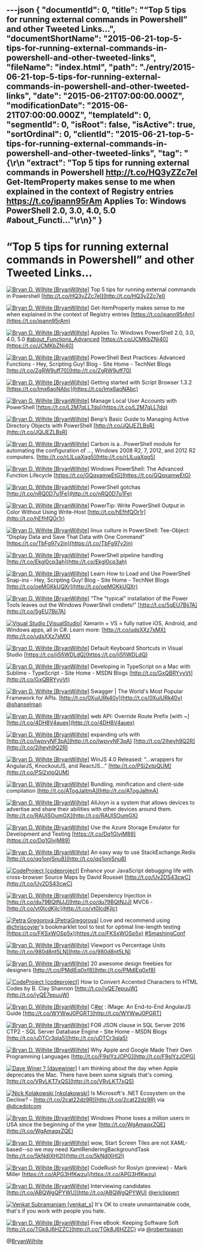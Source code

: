 ---json
{
  "documentId": 0,
  "title": "“Top 5 tips for running external commands in Powershell” and other Tweeted Links…",
  "documentShortName": "2015-06-21-top-5-tips-for-running-external-commands-in-powershell-and-other-tweeted-links",
  "fileName": "index.html",
  "path": "./entry/2015-06-21-top-5-tips-for-running-external-commands-in-powershell-and-other-tweeted-links",
  "date": "2015-06-21T07:00:00.000Z",
  "modificationDate": "2015-06-21T07:00:00.000Z",
  "templateId": 0,
  "segmentId": 0,
  "isRoot": false,
  "isActive": true,
  "sortOrdinal": 0,
  "clientId": "2015-06-21-top-5-tips-for-running-external-commands-in-powershell-and-other-tweeted-links",
  "tag": "{\r\n  \"extract\": \"Top 5 tips for running external commands in Powershell <http://t.co/HQ3yZZc7eI>   Get-ItemProperty makes sense to me when explained in the context of Registry entries <https://t.co/ipann95rAm>   Applies To: Windows PowerShell 2.0, 3.0, 4.0, 5.0 #about_Functi...\"\r\n}"
}
---

# “Top 5 tips for running external commands in Powershell” and other Tweeted Links…

[<img alt="Bryan D. Wilhite [BryanWilhite]" src="https://songhay.blob.core.windows.net/shared-social-twitter/BryanWilhite.jpeg">](http://t.co/UNdqV0Z1zz "Bryan D. Wilhite [BryanWilhite]") Top 5 tips for running external commands in Powershell [http://t.co/HQ3yZZc7eI](http://t.co/HQ3yZZc7eI)

[<img alt="Bryan D. Wilhite [BryanWilhite]" src="https://songhay.blob.core.windows.net/shared-social-twitter/BryanWilhite.jpeg">](http://t.co/UNdqV0Z1zz "Bryan D. Wilhite [BryanWilhite]") Get-ItemProperty makes sense to me when explained in the context of Registry entries [https://t.co/ipann95rAm](https://t.co/ipann95rAm)

[<img alt="Bryan D. Wilhite [BryanWilhite]" src="https://songhay.blob.core.windows.net/shared-social-twitter/BryanWilhite.jpeg">](http://t.co/UNdqV0Z1zz "Bryan D. Wilhite [BryanWilhite]") Applies To: Windows PowerShell 2.0, 3.0, 4.0, 5.0 [#about_Functions_Advanced](http://search.twitter.com/search?q=%23about_Functions_Advanced) [https://t.co/JCMKbZNj40](https://t.co/JCMKbZNj40)

[<img alt="Bryan D. Wilhite [BryanWilhite]" src="https://songhay.blob.core.windows.net/shared-social-twitter/BryanWilhite.jpeg">](http://t.co/UNdqV0Z1zz "Bryan D. Wilhite [BryanWilhite]") PowerShell Best Practices: Advanced Functions - Hey, Scripting Guy! Blog - Site Home - TechNet Blogs [http://t.co/ZgRW9uff70](http://t.co/ZgRW9uff70)

[<img alt="Bryan D. Wilhite [BryanWilhite]" src="https://songhay.blob.core.windows.net/shared-social-twitter/BryanWilhite.jpeg">](http://t.co/UNdqV0Z1zz "Bryan D. Wilhite [BryanWilhite]") Getting started with Script Browser 1.3.2 [https://t.co/Imx6aoNAbc](https://t.co/Imx6aoNAbc)

[<img alt="Bryan D. Wilhite [BryanWilhite]" src="https://songhay.blob.core.windows.net/shared-social-twitter/BryanWilhite.jpeg">](http://t.co/UNdqV0Z1zz "Bryan D. Wilhite [BryanWilhite]") Manage Local User Accounts with PowerShell [https://t.co/L2M7qLL7dq](https://t.co/L2M7qLL7dq)

[<img alt="Bryan D. Wilhite [BryanWilhite]" src="https://songhay.blob.core.windows.net/shared-social-twitter/BryanWilhite.jpeg">](http://t.co/UNdqV0Z1zz "Bryan D. Wilhite [BryanWilhite]") Benp’s Basic Guide to Managing Active Directory Objects with PowerShell [http://t.co/JQlJEZLBsR](http://t.co/JQlJEZLBsR)

[<img alt="Bryan D. Wilhite [BryanWilhite]" src="https://songhay.blob.core.windows.net/shared-social-twitter/BryanWilhite.jpeg">](http://t.co/UNdqV0Z1zz "Bryan D. Wilhite [BryanWilhite]") Carbon is a…PowerShell module for automating the configuration of …, Windows 2008 R2, 7, 2012, and 2012 R2 computers. [http://t.co/rLILuaXqg5](http://t.co/rLILuaXqg5)

[<img alt="Bryan D. Wilhite [BryanWilhite]" src="https://songhay.blob.core.windows.net/shared-social-twitter/BryanWilhite.jpeg">](http://t.co/UNdqV0Z1zz "Bryan D. Wilhite [BryanWilhite]") Windows PowerShell: The Advanced Function Lifecycle [https://t.co/GQqxamwEtG](https://t.co/GQqxamwEtG)

[<img alt="Bryan D. Wilhite [BryanWilhite]" src="https://songhay.blob.core.windows.net/shared-social-twitter/BryanWilhite.jpeg">](http://t.co/UNdqV0Z1zz "Bryan D. Wilhite [BryanWilhite]") PowerShell gotchas [http://t.co/nRQ0D7u1Fe](http://t.co/nRQ0D7u1Fe)

[<img alt="Bryan D. Wilhite [BryanWilhite]" src="https://songhay.blob.core.windows.net/shared-social-twitter/BryanWilhite.jpeg">](http://t.co/UNdqV0Z1zz "Bryan D. Wilhite [BryanWilhite]") PowerTip: Write PowerShell Output in Color Without Using Write-Host [http://t.co/hEfhfQOr1r](http://t.co/hEfhfQOr1r)

[<img alt="Bryan D. Wilhite [BryanWilhite]" src="https://songhay.blob.core.windows.net/shared-social-twitter/BryanWilhite.jpeg">](http://t.co/UNdqV0Z1zz "Bryan D. Wilhite [BryanWilhite]") linux culture in PowerShell: Tee-Object: “Display Data and Save That Data with One Command” [https://t.co/TbFg97v2in](https://t.co/TbFg97v2in)

[<img alt="Bryan D. Wilhite [BryanWilhite]" src="https://songhay.blob.core.windows.net/shared-social-twitter/BryanWilhite.jpeg">](http://t.co/UNdqV0Z1zz "Bryan D. Wilhite [BryanWilhite]") PowerShell pipeline handling [http://t.co/Ekgl0cp3ah](http://t.co/Ekgl0cp3ah)

[<img alt="Bryan D. Wilhite [BryanWilhite]" src="https://songhay.blob.core.windows.net/shared-social-twitter/BryanWilhite.jpeg">](http://t.co/UNdqV0Z1zz "Bryan D. Wilhite [BryanWilhite]") Learn How to Load and Use PowerShell Snap-ins - Hey, Scripting Guy! Blog - Site Home - TechNet Blogs [http://t.co/oeMGKkUQXr](http://t.co/oeMGKkUQXr)

[<img alt="Bryan D. Wilhite [BryanWilhite]" src="https://songhay.blob.core.windows.net/shared-social-twitter/BryanWilhite.jpeg">](http://t.co/UNdqV0Z1zz "Bryan D. Wilhite [BryanWilhite]") “The "typical" installation of the Power Tools leaves out the Windows PowerShell cmdlets!” [http://t.co/5gEU7Bjj7A](http://t.co/5gEU7Bjj7A)

[<img alt="Visual Studio [VisualStudio]" src="https://songhay.blob.core.windows.net/shared-social-twitter/VisualStudio.png">](http://t.co/OqnL9IGcUY "Visual Studio [VisualStudio]") Xamarin + VS = fully native iOS, Android, and Windows apps, all in C#. Learn more: [http://t.co/udsXXz7sMX](http://t.co/udsXXz7sMX)

[<img alt="Bryan D. Wilhite [BryanWilhite]" src="https://songhay.blob.core.windows.net/shared-social-twitter/BryanWilhite.jpeg">](http://t.co/UNdqV0Z1zz "Bryan D. Wilhite [BryanWilhite]") Default Keyboard Shortcuts in Visual Studio [https://t.co/ji5fiWDLdQ](https://t.co/ji5fiWDLdQ)

[<img alt="Bryan D. Wilhite [BryanWilhite]" src="https://songhay.blob.core.windows.net/shared-social-twitter/BryanWilhite.jpeg">](http://t.co/UNdqV0Z1zz "Bryan D. Wilhite [BryanWilhite]") Developing in TypeScript on a Mac with Sublime - TypeScript - Site Home - MSDN Blogs [http://t.co/GxQBRYyyVt](http://t.co/GxQBRYyyVt)

[<img alt="Bryan D. Wilhite [BryanWilhite]" src="https://songhay.blob.core.windows.net/shared-social-twitter/BryanWilhite.jpeg">](http://t.co/UNdqV0Z1zz "Bryan D. Wilhite [BryanWilhite]") Swagger | The World's Most Popular Framework for APIs. [http://t.co/0XuiURk40v](http://t.co/0XuiURk40v) [@shanselman](http://twitter.com/shanselman)

[<img alt="Bryan D. Wilhite [BryanWilhite]" src="https://songhay.blob.core.windows.net/shared-social-twitter/BryanWilhite.jpeg">](http://t.co/UNdqV0Z1zz "Bryan D. Wilhite [BryanWilhite]") web API: Override Route Prefix [with ~] [http://t.co/4DH8V4auex](http://t.co/4DH8V4auex)

[<img alt="Bryan D. Wilhite [BryanWilhite]" src="https://songhay.blob.core.windows.net/shared-social-twitter/BryanWilhite.jpeg">](http://t.co/UNdqV0Z1zz "Bryan D. Wilhite [BryanWilhite]") expanding urls with [http://t.co/IwpvyNF3pA](http://t.co/IwpvyNF3pA) [http://t.co/2iheyh9Q2R](http://t.co/2iheyh9Q2R)

[<img alt="Bryan D. Wilhite [BryanWilhite]" src="https://songhay.blob.core.windows.net/shared-social-twitter/BryanWilhite.jpeg">](http://t.co/UNdqV0Z1zz "Bryan D. Wilhite [BryanWilhite]") WinJS 4.0 Released: “…wrappers for AngularJS, KnockoutJS, and ReactJS…” [http://t.co/PSi2xtpQUM](http://t.co/PSi2xtpQUM)

[<img alt="Bryan D. Wilhite [BryanWilhite]" src="https://songhay.blob.core.windows.net/shared-social-twitter/BryanWilhite.jpeg">](http://t.co/UNdqV0Z1zz "Bryan D. Wilhite [BryanWilhite]") Bundling, minification and client-side compilation [http://t.co/ATogJaltmA](http://t.co/ATogJaltmA)

[<img alt="Bryan D. Wilhite [BryanWilhite]" src="https://songhay.blob.core.windows.net/shared-social-twitter/BryanWilhite.jpeg">](http://t.co/UNdqV0Z1zz "Bryan D. Wilhite [BryanWilhite]") AllJoyn is a system that allows devices to advertise and share their abilities with other devices around them. [http://t.co/RAUlSOumGX](http://t.co/RAUlSOumGX)

[<img alt="Bryan D. Wilhite [BryanWilhite]" src="https://songhay.blob.core.windows.net/shared-social-twitter/BryanWilhite.jpeg">](http://t.co/UNdqV0Z1zz "Bryan D. Wilhite [BryanWilhite]") Use the Azure Storage Emulator for Development and Testing [https://t.co/Dq1GlvjM89](https://t.co/Dq1GlvjM89)

[<img alt="Bryan D. Wilhite [BryanWilhite]" src="https://songhay.blob.core.windows.net/shared-social-twitter/BryanWilhite.jpeg">](http://t.co/UNdqV0Z1zz "Bryan D. Wilhite [BryanWilhite]") An easy way to use StackExchange.Redis [http://t.co/qg1onjSnu8](http://t.co/qg1onjSnu8)

[<img alt="CodeProject [codeproject]" src="https://songhay.blob.core.windows.net/shared-social-twitter/codeproject.png">](http://t.co/4uZjbAWyZS "CodeProject [codeproject]") Enhance your JavaScript debugging life with cross-browser Source Maps by David Rousset [http://t.co/Uv2DS43cwC](http://t.co/Uv2DS43cwC)

[<img alt="Bryan D. Wilhite [BryanWilhite]" src="https://songhay.blob.core.windows.net/shared-social-twitter/BryanWilhite.jpeg">](http://t.co/UNdqV0Z1zz "Bryan D. Wilhite [BryanWilhite]") Dependency Injection in [http://t.co/du79BQtNJJ](http://t.co/du79BQtNJJ) MVC6 - [http://t.co/vt0lcdKjlc](http://t.co/vt0lcdKjlc)

[<img alt="Petra Gregorová [PetraGregorova]" src="https://songhay.blob.core.windows.net/shared-social-twitter/PetraGregorova.jpg">](http://t.co/3wEOIQ4dgr "Petra Gregorová [PetraGregorova]") Love and recommend using [@chriscoyier](http://twitter.com/chriscoyier)'s bookmarklet tool to test for optimal line-length testing [https://t.co/FKSxWOSp5x](https://t.co/FKSxWOSp5x) [#SmashingConf](http://search.twitter.com/search?q=%23SmashingConf)

[<img alt="Bryan D. Wilhite [BryanWilhite]" src="https://songhay.blob.core.windows.net/shared-social-twitter/BryanWilhite.jpeg">](http://t.co/UNdqV0Z1zz "Bryan D. Wilhite [BryanWilhite]") Viewport vs Percentage Units [http://t.co/980d8nt5LN](http://t.co/980d8nt5LN)

[<img alt="Bryan D. Wilhite [BryanWilhite]" src="https://songhay.blob.core.windows.net/shared-social-twitter/BryanWilhite.jpeg">](http://t.co/UNdqV0Z1zz "Bryan D. Wilhite [BryanWilhite]") 20 awesome design freebies for designers [http://t.co/PMdlEq0xf8](http://t.co/PMdlEq0xf8)

[<img alt="CodeProject [codeproject]" src="https://songhay.blob.core.windows.net/shared-social-twitter/codeproject.png">](http://t.co/4uZjbAWyZS "CodeProject [codeproject]") How to Convert Accented Characters to HTML Codes by B. Clay Shannon [http://t.co/iyQE7epuuW](http://t.co/iyQE7epuuW)

[<img alt="Bryan D. Wilhite [BryanWilhite]" src="https://songhay.blob.core.windows.net/shared-social-twitter/BryanWilhite.jpeg">](http://t.co/UNdqV0Z1zz "Bryan D. Wilhite [BryanWilhite]") C[#er](http://search.twitter.com/search?q=%23er) : IMage: An End-to-End AngularJS Guide [http://t.co/WYWwJ0PGRT](http://t.co/WYWwJ0PGRT)

[<img alt="Bryan D. Wilhite [BryanWilhite]" src="https://songhay.blob.core.windows.net/shared-social-twitter/BryanWilhite.jpeg">](http://t.co/UNdqV0Z1zz "Bryan D. Wilhite [BryanWilhite]") FOR JSON clause in SQL Server 2016 CTP2 - SQL Server Database Engine - Site Home - MSDN Blogs [http://t.co/uDTCr3qla5](http://t.co/uDTCr3qla5)

[<img alt="Bryan D. Wilhite [BryanWilhite]" src="https://songhay.blob.core.windows.net/shared-social-twitter/BryanWilhite.jpeg">](http://t.co/UNdqV0Z1zz "Bryan D. Wilhite [BryanWilhite]") Why Apple and Google Made Their Own Programming Languages [http://t.co/F9slYzJOPG](http://t.co/F9slYzJOPG)

[<img alt="Dave Winer ? [davewiner]" src="https://songhay.blob.core.windows.net/shared-social-twitter/davewiner.jpeg">](http://t.co/fuxogiHMsn "Dave Winer ? [davewiner]") I am thinking about the day when Apple deprecates the Mac. There have been some signals that's coming. [http://t.co/VRvLKT7xQS](http://t.co/VRvLKT7xQS)

[<img alt="Nick Kolakowski [nkolakowski]" src="https://songhay.blob.core.windows.net/shared-social-twitter/nkolakowski.jpg">](http://t.co/mcAVuIQfR9 "Nick Kolakowski [nkolakowski]") Is Microsoft's .NET Ecosystem on the Decline? - [http://t.co/2cat22dz9R](http://t.co/2cat22dz9R) via [@dicedotcom](http://twitter.com/dicedotcom)

[<img alt="Bryan D. Wilhite [BryanWilhite]" src="https://songhay.blob.core.windows.net/shared-social-twitter/BryanWilhite.jpeg">](http://t.co/UNdqV0Z1zz "Bryan D. Wilhite [BryanWilhite]") Windows Phone loses a million users in USA since the beginning of the year [http://t.co/WgAmaqxZQE](http://t.co/WgAmaqxZQE)

[<img alt="Bryan D. Wilhite [BryanWilhite]" src="https://songhay.blob.core.windows.net/shared-social-twitter/BryanWilhite.jpeg">](http://t.co/UNdqV0Z1zz "Bryan D. Wilhite [BryanWilhite]") wow, Start Screen Tiles are not XAML-based--so we may need XamlRenderingBackgroundTask [http://t.co/5kNdIXHI2l](http://t.co/5kNdIXHI2l)

[<img alt="Bryan D. Wilhite [BryanWilhite]" src="https://songhay.blob.core.windows.net/shared-social-twitter/BryanWilhite.jpeg">](http://t.co/UNdqV0Z1zz "Bryan D. Wilhite [BryanWilhite]") CodeRush for Roslyn (preview) - Mark Miller [https://t.co/APG3HfKwzu](https://t.co/APG3HfKwzu)

[<img alt="Bryan D. Wilhite [BryanWilhite]" src="https://songhay.blob.core.windows.net/shared-social-twitter/BryanWilhite.jpeg">](http://t.co/UNdqV0Z1zz "Bryan D. Wilhite [BryanWilhite]") Interviewing candidates [http://t.co/ABQWgQPYWU](http://t.co/ABQWgQPYWU) [@ericlippert](http://twitter.com/ericlippert)

[<img alt="Venkat Subramaniam [venkat_s]" src="https://songhay.blob.core.windows.net/shared-social-twitter/venkat_s.jpg">](http://t.co/ggeq75dcRb "Venkat Subramaniam [venkat_s]") It's OK to create unmaintainable code, that's if you work with people you hate.

[<img alt="Bryan D. Wilhite [BryanWilhite]" src="https://songhay.blob.core.windows.net/shared-social-twitter/BryanWilhite.jpeg">](http://t.co/UNdqV0Z1zz "Bryan D. Wilhite [BryanWilhite]") Free eBook: Keeping Software Soft [http://t.co/TGk8J6HZZC](http://t.co/TGk8J6HZZC) via [@robertsjason](http://twitter.com/robertsjason)

@[BryanWilhite](https://twitter.com/BryanWilhite)
